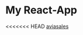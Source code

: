 # My React-App
<<<<<<< HEAD
[aviasales]( https://aviasales-cauqcmpin-nastenochek85-listru.vercel.app/  )

